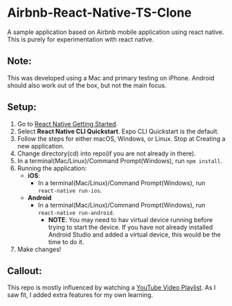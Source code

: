 # Airbnb-React-Native-TS-Clone
A sample application based on Airbnb mobile application using react native.  This is purely for experimentation with react native. 

## Note:
This was developed using a Mac and primary testing on iPhone.  Android should also work out of the box, but not the main focus.

## Setup:

1. Go to [React Native Getting Started](https://facebook.github.io/react-native/docs/getting-started).
2. Select **React Native CLI Quickstart**.  Expo CLI Quickstart is the default.
3. Follow the steps for either macOS, Windows, or Linux.  Stop at Creating a new application.
4. Change directory(cd)  into repo(if you are not already in there).
5. In a terminal(Mac/Linux)/Command Prompt(Windows), run `npm install`.
6. Running the application:
    * **iOS**:
        * In a terminal(Mac/Linux)/Command Prompt(Windows), run `react-native run-ios`. 
    * **Android**
        * In a terminal(Mac/Linux)/Command Prompt(Windows), run `react-native run-android`.  
            * **NOTE**: You may need to hav virtual device running before trying to start the device.  If you have not already installed Android Studio and added a virtual device, this would be the time to do it.  
7. Make changes!

## Callout:
This repo is mostly influenced by watching a [YouTube Video Playlist](https://www.youtube.com/watch?v=78Mr7gN6mE4&list=PLOg2mrFoc1TuKfcp4Ll-h2AFzSmujppnZ).  As I saw fit, I added extra features for my own learning. 
     

